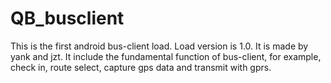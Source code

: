 QB_busclient
============

This is the first android bus-client load. Load version is 1.0. It is made by yank and jzt. It include the fundamental function of bus-client, for example, check in, route select, capture gps data and transmit with gprs.   

